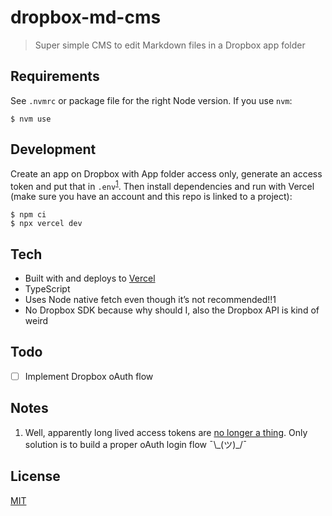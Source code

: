 # dropbox-md-cms

> Super simple CMS to edit Markdown files in a Dropbox app folder

## Requirements

See `.nvmrc` or package file for the right Node version. If you use `nvm`:

```
$ nvm use
```

## Development

Create an app on Dropbox with App folder access only, generate an access token and put that in `.env`<sup>[1](#fn1)</sup>. Then install dependencies and run with Vercel (make sure you have an account and this repo is linked to a project):

```
$ npm ci
$ npx vercel dev
```

## Tech

- Built with and deploys to [Vercel](https://vercel.com/)
- TypeScript
- Uses Node native fetch even though it’s not recommended!!1
- No Dropbox SDK because why should I, also the Dropbox API is kind of weird

## Todo

-[ ] Implement Dropbox oAuth flow

## Notes

1. <a name="fn1"></a> Well, apparently long lived access tokens are [no longer a thing](https://www.dropboxforum.com/t5/Discuss-Dropbox-Developer-API/Long-term-expiration-Token/td-p/593327). Only solution is to build a proper oAuth login flow ¯\\\_(ツ)\_\/¯

## License

[MIT](license)
